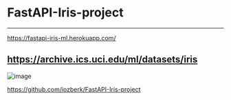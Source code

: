 ﻿# FastAPI-Iris-project
-----
https://fastapi-iris-ml.herokuapp.com/

https://archive.ics.uci.edu/ml/datasets/iris
-----

![image](https://user-images.githubusercontent.com/61587949/186891148-89f9696e-dec2-4ea4-a68b-cc997015c381.png)

https://github.com/iozberk/FastAPI-Iris-project


